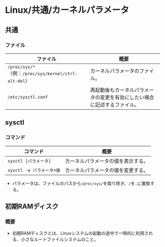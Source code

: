 # Linux/共通/カーネルパラメータ

## 共通

### ファイル

| ファイル                                                   | 概要                                                         |
| ---------------------------------------------------------- | ------------------------------------------------------------ |
| `/proc/sys/*`<br />（例：`/proc/sys/kernel/ctrl-alt-del`） | カーネルパラメータのファイル。                               |
| `/etc/sysctl.conf`                                         | 再起動後もカーネルパラメータの変更を有効にしたい場合に記述するファイル。 |

## sysctl

### コマンド

| コマンド                  | 概要                               |
| ------------------------- | ---------------------------------- |
| `sysctl [パラメータ]`     | カーネルパラメータの値を表示する。 |
| `sysctl -w パラメータ=値` | カーネルパラメータの値を変更する。 |

- パラメータは、ファイルのパスから`/proc/sys/`を取り除き、`/`を`.`に置換する。

## 初期RAMディスク

### 概要

- 初期RAMディスクとは、Linuxシステムの起動の途中で一時的に利用される、小さなルートファイルシステムのこと。
